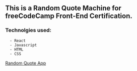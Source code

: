 
## This is a Random Quote Machine for freeCodeCamp Front-End Certification.

### Technolgies used: 
      - React
      - Javascript
      - HTML
      - CSS

[Random Quote App](https://11sacha.github.io/Random-Quote-Machine/)
